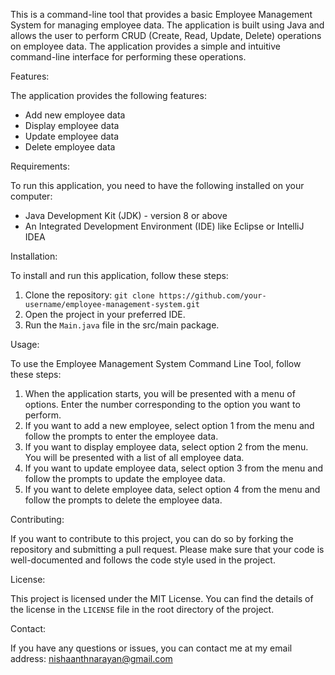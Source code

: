 This is a command-line tool that provides a basic Employee Management System for managing employee data. The application is built using Java and allows the user to perform CRUD (Create, Read, Update, Delete) operations on employee data. The application provides a simple and intuitive command-line interface for performing these operations.

Features:

The application provides the following features:

- Add new employee data
- Display employee data
- Update employee data
- Delete employee data

Requirements:

To run this application, you need to have the following installed on your computer:

- Java Development Kit (JDK) - version 8 or above
- An Integrated Development Environment (IDE) like Eclipse or IntelliJ IDEA

Installation:

To install and run this application, follow these steps:

1. Clone the repository: `git clone https://github.com/your-username/employee-management-system.git`
2. Open the project in your preferred IDE.
3. Run the `Main.java` file in the src/main package.

Usage:

To use the Employee Management System Command Line Tool, follow these steps:

1. When the application starts, you will be presented with a menu of options. Enter the number corresponding to the option you want to perform.
2. If you want to add a new employee, select option 1 from the menu and follow the prompts to enter the employee data.
3. If you want to display employee data, select option 2 from the menu. You will be presented with a list of all employee data.
4. If you want to update employee data, select option 3 from the menu and follow the prompts to update the employee data.
5. If you want to delete employee data, select option 4 from the menu and follow the prompts to delete the employee data.

Contributing:

If you want to contribute to this project, you can do so by forking the repository and submitting a pull request. Please make sure that your code is well-documented and follows the code style used in the project.

License:

This project is licensed under the MIT License. You can find the details of the license in the `LICENSE` file in the root directory of the project.

Contact:

If you have any questions or issues, you can contact me at my email address: nishaanthnarayan@gmail.com
